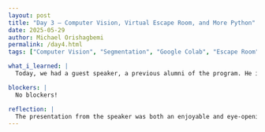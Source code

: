 ```yaml
---
layout: post
title: "Day 3 – Computer Vision, Virtual Escape Room, and More Python"
date: 2025-05-29
author: Michael Orishagbemi
permalink: /day4.html
tags: ["Computer Vision", "Segmentation", "Google Colab", "Escape Room", "Variables"]

what_i_learned: |
  Today, we had a guest speaker, a previous alumni of the program. He introduced us to Computer Vision, which is essentially the way computers simulate the sight of humans to perceive and interpret information. Our speaker had us complete activites through the platform Google colab to perform tasks such as image classification and object detection on images we uploaded. Afterwards, we went through a session of virtual escape rooms with our teammates. Finally, we went back to our Python camps. In 101, we learned about concepts such as variables, typecasting, and the I/O cycle

blockers: |
  No blockers!

reflection: |
  The presentation from the speaker was both an enjoyable and eye-opening experience. This was an area of computer science I knew little about, so to finally experience and realizing how simple it is to get into really is great. I also enjoyed the escape room I experienced with my teammates. Out of all the activities we have done, this is the one I enjoyed the most. Python 101 continues to be refreshing course, I feel as though I gain more confidence in my abilities day by day.
---
```

